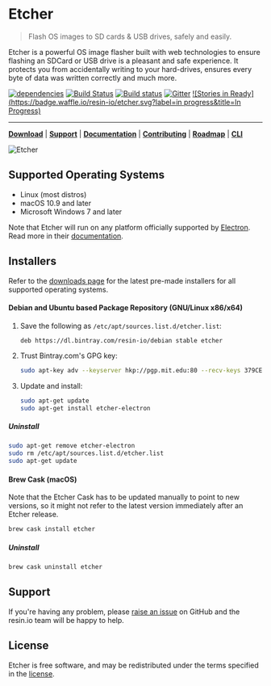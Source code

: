 Etcher
======

> Flash OS images to SD cards & USB drives, safely and easily.

Etcher is a powerful OS image flasher built with web technologies to ensure
flashing an SDCard or USB drive is a pleasant and safe experience. It protects
you from accidentally writing to your hard-drives, ensures every byte of data
was written correctly and much more.

[![dependencies](https://david-dm.org/resin-io/etcher.svg)](https://david-dm.org/resin-io/etcher.svg)
[![Build Status](https://travis-ci.org/resin-io/etcher.svg?branch=master)](https://travis-ci.org/resin-io/etcher)
[![Build status](https://ci.appveyor.com/api/projects/status/e745k1gt39nik0t7/branch/master?svg=true)](https://ci.appveyor.com/project/resin-io/etcher/branch/master)
[![Gitter](https://badges.gitter.im/resin-io/etcher.svg)](https://gitter.im/resin-io/etcher?utm_source=badge&utm_medium=badge&utm_campaign=pr-badge)
[![Stories in Ready](https://badge.waffle.io/resin-io/etcher.svg?label=in progress&title=In Progress)](https://waffle.io/resin-io/etcher)

***

[**Download**][etcher] | [**Support**][SUPPORT] | [**Documentation**][USER-DOCUMENTATION] | [**Contributing**][CONTRIBUTING] | [**Roadmap**][milestones] | [**CLI**][CLI]

![Etcher](https://raw.githubusercontent.com/resin-io/etcher/master/screenshot.png)

Supported Operating Systems
---------------------------

- Linux (most distros)
- macOS 10.9 and later
- Microsoft Windows 7 and later

Note that Etcher will run on any platform officially supported by
[Electron][electron]. Read more in their
[documentation][electron-supported-platforms].

Installers
----------

Refer to the [downloads page][etcher] for the latest pre-made
installers for all supported operating systems.

#### Debian and Ubuntu based Package Repository (GNU/Linux x86/x64)

1. Save the following as `/etc/apt/sources.list.d/etcher.list`:

    ```
    deb https://dl.bintray.com/resin-io/debian stable etcher
    ```

2. Trust Bintray.com's GPG key:

    ```sh
    sudo apt-key adv --keyserver hkp://pgp.mit.edu:80 --recv-keys 379CE192D401AB61
    ```

3. Update and install:

    ```sh
    sudo apt-get update
    sudo apt-get install etcher-electron
    ```

##### Uninstall

```sh
sudo apt-get remove etcher-electron
sudo rm /etc/apt/sources.list.d/etcher.list
sudo apt-get update
```

#### Brew Cask (macOS)

Note that the Etcher Cask has to be updated manually to point to new versions,
so it might not refer to the latest version immediately after an Etcher
release.

```sh
brew cask install etcher
```

##### Uninstall

```sh
brew cask uninstall etcher
```

Support
-------

If you're having any problem, please [raise an issue][newissue] on GitHub and
the resin.io team will be happy to help.

License
-------

Etcher is free software, and may be redistributed under the terms specified in
the [license].

[etcher]: https://etcher.io
[electron]: http://electron.atom.io
[electron-supported-platforms]: http://electron.atom.io/docs/tutorial/supported-platforms/
[SUPPORT]: https://github.com/resin-io/etcher/blob/master/SUPPORT.md
[CONTRIBUTING]: https://github.com/resin-io/etcher/blob/master/docs/CONTRIBUTING.md
[CLI]: https://github.com/resin-io/etcher/blob/master/docs/CLI.md
[USER-DOCUMENTATION]: https://github.com/resin-io/etcher/blob/master/docs/USER-DOCUMENTATION.md
[milestones]: https://github.com/resin-io/etcher/milestones
[newissue]: https://github.com/resin-io/etcher/issues/new
[license]: https://github.com/resin-io/etcher/blob/master/LICENSE
